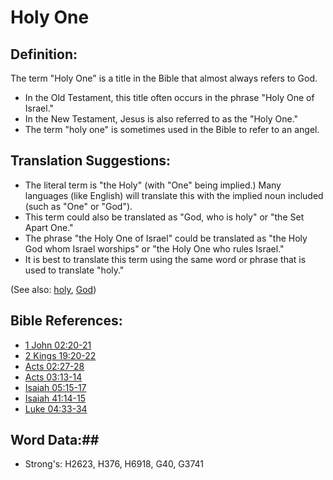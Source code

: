 # Holy One #

## Definition: ##

The term "Holy One" is a title in the Bible that almost always refers to God.

* In the Old Testament, this title often occurs in the phrase "Holy One of Israel."
* In the New Testament, Jesus is also referred to as the "Holy One."
* The term "holy one" is sometimes used in the Bible to refer to an angel.

## Translation Suggestions: ##

* The literal term is "the Holy" (with "One" being implied.) Many languages (like English) will translate this with the implied noun included (such as "One" or "God").
* This term could also be translated as "God, who is holy" or "the Set Apart One."
* The phrase "the Holy One of Israel" could be translated as "the Holy God whom Israel worships" or "the Holy One who rules Israel."
* It is best to translate this term using the same word or phrase that is used to translate "holy."

(See also: [holy](holy.md), [God](god.md))

## Bible References: ##

* [1 John 02:20-21](rc://en/tn/help/1jn/02/20)
* [2 Kings 19:20-22](rc://en/tn/help/2ki/19/20)
* [Acts 02:27-28](rc://en/tn/help/act/02/27)
* [Acts 03:13-14](rc://en/tn/help/act/03/13)
* [Isaiah 05:15-17](rc://en/tn/help/isa/05/15)
* [Isaiah 41:14-15](rc://en/tn/help/isa/41/14)
* [Luke 04:33-34](rc://en/tn/help/luk/04/33)

## Word Data:##

* Strong's: H2623, H376, H6918, G40, G3741
